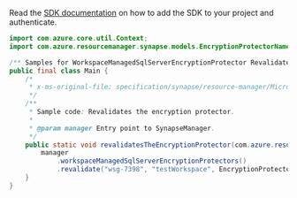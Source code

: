 Read the [SDK documentation](https://github.com/Azure/azure-sdk-for-java/blob/azure-resourcemanager-synapse_1.0.0-beta.2/sdk/synapse/azure-resourcemanager-synapse/README.md) on how to add the SDK to your project and authenticate.

```java
import com.azure.core.util.Context;
import com.azure.resourcemanager.synapse.models.EncryptionProtectorName;

/** Samples for WorkspaceManagedSqlServerEncryptionProtector Revalidate. */
public final class Main {
    /*
     * x-ms-original-file: specification/synapse/resource-manager/Microsoft.Synapse/stable/2021-06-01/examples/WorkspaceManagedSqlServerEncryptionProtectorRevalidate.json
     */
    /**
     * Sample code: Revalidates the encryption protector.
     *
     * @param manager Entry point to SynapseManager.
     */
    public static void revalidatesTheEncryptionProtector(com.azure.resourcemanager.synapse.SynapseManager manager) {
        manager
            .workspaceManagedSqlServerEncryptionProtectors()
            .revalidate("wsg-7398", "testWorkspace", EncryptionProtectorName.CURRENT, Context.NONE);
    }
}
```
